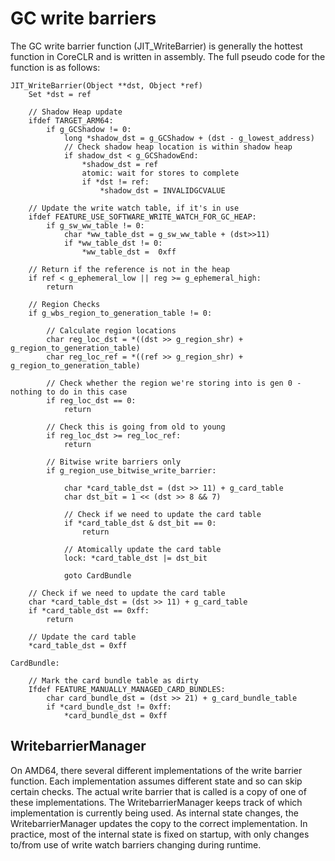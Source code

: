 # GC write barriers

The GC write barrier function (JIT_WriteBarrier) is generally the hottest function in CoreCLR and is written in assembly. The full pseudo code for the function is as follows:


````
JIT_WriteBarrier(Object **dst, Object *ref)
    Set *dst = ref

    // Shadow Heap update
    ifdef TARGET_ARM64:
        if g_GCShadow != 0:
            long *shadow_dst = g_GCShadow + (dst - g_lowest_address)
            // Check shadow heap location is within shadow heap
            if shadow_dst < g_GCShadowEnd:
                *shadow_dst = ref
                atomic: wait for stores to complete
                if *dst != ref:
                    *shadow_dst = INVALIDGCVALUE

    // Update the write watch table, if it's in use
    ifdef FEATURE_USE_SOFTWARE_WRITE_WATCH_FOR_GC_HEAP:
        if g_sw_ww_table != 0:
            char *ww_table_dst = g_sw_ww_table + (dst>>11)
            if *ww_table_dst != 0:
                *ww_table_dst =  0xff

    // Return if the reference is not in the heap
    if ref < g_ephemeral_low || reg >= g_ephemeral_high:
        return

    // Region Checks
    if g_wbs_region_to_generation_table != 0:

        // Calculate region locations
        char reg_loc_dst = *((dst >> g_region_shr) + g_region_to_generation_table)
        char reg_loc_ref = *((ref >> g_region_shr) + g_region_to_generation_table)

        // Check whether the region we're storing into is gen 0 - nothing to do in this case
        if reg_loc_dst == 0:
            return

        // Check this is going from old to young
        if reg_loc_dst >= reg_loc_ref:
            return

        // Bitwise write barriers only
        if g_region_use_bitwise_write_barrier:

            char *card_table_dst = (dst >> 11) + g_card_table
            char dst_bit = 1 << (dst >> 8 && 7)

            // Check if we need to update the card table
            if *card_table_dst & dst_bit == 0:
                return
            
            // Atomically update the card table
            lock: *card_table_dst |= dst_bit

            goto CardBundle

    // Check if we need to update the card table
    char *card_table_dst = (dst >> 11) + g_card_table
    if *card_table_dst == 0xff:
        return

    // Update the card table
    *card_table_dst = 0xff

CardBundle:

    // Mark the card bundle table as dirty
    Ifdef FEATURE_MANUALLY_MANAGED_CARD_BUNDLES:
        char card_bundle_dst = (dst >> 21) + g_card_bundle_table
        if *card_bundle_dst != 0xff:
            *card_bundle_dst = 0xff

````

## WritebarrierManager

On AMD64, there several different implementations of the write barrier function. Each implementation assumes different state and so can skip certain checks. The actual write barrier that is called is a copy of one of these implementations. The WritebarrierManager keeps track of which implementation is currently being used. As internal state changes, the WritebarrierManager updates the copy to the correct implementation. In practice, most of the internal state is fixed on startup, with only changes to/from use of write watch barriers changing during runtime.
